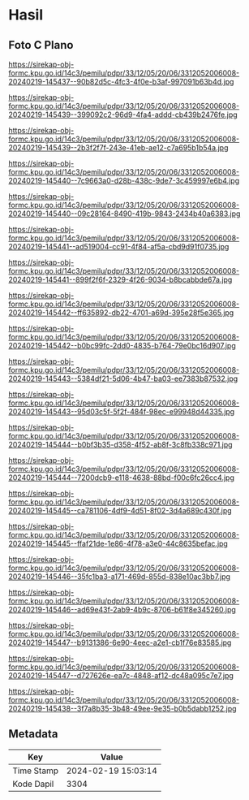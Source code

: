 # Hasil

## Foto C Plano

https://sirekap-obj-formc.kpu.go.id/14c3/pemilu/pdpr/33/12/05/20/06/3312052006008-20240219-145437--90b82d5c-4fc3-4f0e-b3af-997091b63b4d.jpg

https://sirekap-obj-formc.kpu.go.id/14c3/pemilu/pdpr/33/12/05/20/06/3312052006008-20240219-145439--399092c2-96d9-4fa4-addd-cb439b2476fe.jpg

https://sirekap-obj-formc.kpu.go.id/14c3/pemilu/pdpr/33/12/05/20/06/3312052006008-20240219-145439--2b3f2f7f-243e-41eb-ae12-c7a695b1b54a.jpg

https://sirekap-obj-formc.kpu.go.id/14c3/pemilu/pdpr/33/12/05/20/06/3312052006008-20240219-145440--7c9663a0-d28b-438c-9de7-3c459997e6b4.jpg

https://sirekap-obj-formc.kpu.go.id/14c3/pemilu/pdpr/33/12/05/20/06/3312052006008-20240219-145440--09c28164-8490-419b-9843-2434b40a6383.jpg

https://sirekap-obj-formc.kpu.go.id/14c3/pemilu/pdpr/33/12/05/20/06/3312052006008-20240219-145441--ad519004-cc91-4f84-af5a-cbd9d91f0735.jpg

https://sirekap-obj-formc.kpu.go.id/14c3/pemilu/pdpr/33/12/05/20/06/3312052006008-20240219-145441--899f2f6f-2329-4f26-9034-b8bcabbde67a.jpg

https://sirekap-obj-formc.kpu.go.id/14c3/pemilu/pdpr/33/12/05/20/06/3312052006008-20240219-145442--ff635892-db22-4701-a69d-395e28f5e365.jpg

https://sirekap-obj-formc.kpu.go.id/14c3/pemilu/pdpr/33/12/05/20/06/3312052006008-20240219-145442--b0bc99fc-2dd0-4835-b764-79e0bc16d907.jpg

https://sirekap-obj-formc.kpu.go.id/14c3/pemilu/pdpr/33/12/05/20/06/3312052006008-20240219-145443--5384df21-5d06-4b47-ba03-ee7383b87532.jpg

https://sirekap-obj-formc.kpu.go.id/14c3/pemilu/pdpr/33/12/05/20/06/3312052006008-20240219-145443--95d03c5f-5f2f-484f-98ec-e99948d44335.jpg

https://sirekap-obj-formc.kpu.go.id/14c3/pemilu/pdpr/33/12/05/20/06/3312052006008-20240219-145444--b0bf3b35-d358-4f52-ab8f-3c8fb338c971.jpg

https://sirekap-obj-formc.kpu.go.id/14c3/pemilu/pdpr/33/12/05/20/06/3312052006008-20240219-145444--7200dcb9-e118-4638-88bd-f00c6fc26cc4.jpg

https://sirekap-obj-formc.kpu.go.id/14c3/pemilu/pdpr/33/12/05/20/06/3312052006008-20240219-145445--ca781106-4df9-4d51-8f02-3d4a689c430f.jpg

https://sirekap-obj-formc.kpu.go.id/14c3/pemilu/pdpr/33/12/05/20/06/3312052006008-20240219-145445--ffaf21de-1e86-4f78-a3e0-44c8635befac.jpg

https://sirekap-obj-formc.kpu.go.id/14c3/pemilu/pdpr/33/12/05/20/06/3312052006008-20240219-145446--35fc1ba3-a171-469d-855d-838e10ac3bb7.jpg

https://sirekap-obj-formc.kpu.go.id/14c3/pemilu/pdpr/33/12/05/20/06/3312052006008-20240219-145446--ad69e43f-2ab9-4b9c-8706-b61f8e345260.jpg

https://sirekap-obj-formc.kpu.go.id/14c3/pemilu/pdpr/33/12/05/20/06/3312052006008-20240219-145447--b9131386-6e90-4eec-a2e1-cb1f76e83585.jpg

https://sirekap-obj-formc.kpu.go.id/14c3/pemilu/pdpr/33/12/05/20/06/3312052006008-20240219-145447--d727626e-ea7c-4848-af12-dc48a095c7e7.jpg

https://sirekap-obj-formc.kpu.go.id/14c3/pemilu/pdpr/33/12/05/20/06/3312052006008-20240219-145438--3f7a8b35-3b48-49ee-9e35-b0b5dabb1252.jpg


## Metadata

| Key        | Value               |
| ---------- | ------------------- |
| Time Stamp | 2024-02-19 15:03:14 |
| Kode Dapil | 3304                |



